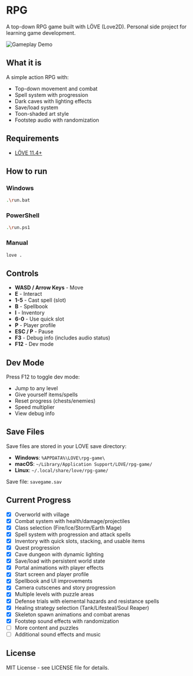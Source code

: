 # RPG

A top-down RPG game built with LÖVE (Love2D). Personal side project for learning game development.

![Gameplay Demo](assets/demo/rpg.gif)

## What it is

A simple action RPG with:
- Top-down movement and combat
- Spell system with progression
- Dark caves with lighting effects
- Save/load system
- Toon-shaded art style
- Footstep audio with randomization

## Requirements

- [LÖVE 11.4+](https://love2d.org/)

## How to run

### Windows
```bash
.\run.bat
```

### PowerShell
```bash
.\run.ps1
```

### Manual
```bash
love .
```

## Controls

- **WASD / Arrow Keys** - Move
- **E** - Interact
- **1-5** - Cast spell (slot)
- **B** - Spellbook
- **I** - Inventory
- **6-0** - Use quick slot
- **P** - Player profile
- **ESC / P** - Pause
- **F3** - Debug info (includes audio status)
- **F12** - Dev mode

## Dev Mode

Press F12 to toggle dev mode:
- Jump to any level
- Give yourself items/spells
- Reset progress (chests/enemies)
- Speed multiplier
- View debug info

## Save Files

Save files are stored in your LOVE save directory:
- **Windows**: `%APPDATA%\LOVE\rpg-game\`
- **macOS**: `~/Library/Application Support/LOVE/rpg-game/`
- **Linux**: `~/.local/share/love/rpg-game/`

Save file: `savegame.sav`

## Current Progress

- [x] Overworld with village
- [x] Combat system with health/damage/projectiles
- [x] Class selection (Fire/Ice/Storm/Earth Mage)
- [x] Spell system with progression and attack spells
- [x] Inventory with quick slots, stacking, and usable items
- [x] Quest progression
- [x] Cave dungeon with dynamic lighting
- [x] Save/load with persistent world state
- [x] Portal animations with player effects
- [x] Start screen and player profile
- [x] Spellbook and UI improvements
- [x] Camera cutscenes and story progression
- [x] Multiple levels with puzzle areas
- [x] Defense trials with elemental hazards and resistance spells
- [x] Healing strategy selection (Tank/Lifesteal/Soul Reaper)
- [x] Skeleton spawn animations and combat arenas
- [x] Footstep sound effects with randomization
- [ ] More content and puzzles
- [ ] Additional sound effects and music

## License

MIT License - see LICENSE file for details.

